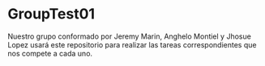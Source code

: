 # GroupTest01
Nuestro grupo conformado por Jeremy Marin, Anghelo Montiel y Jhosue Lopez usará este repositorio para realizar las tareas correspondientes que nos compete a cada uno.
